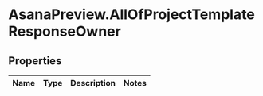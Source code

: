 # AsanaPreview.AllOfProjectTemplateResponseOwner

## Properties
Name | Type | Description | Notes
------------ | ------------- | ------------- | -------------
